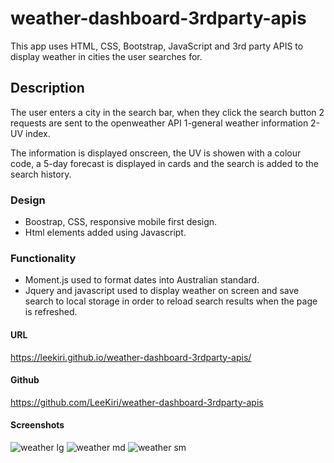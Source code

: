 # weather-dashboard-3rdparty-apis
This app uses HTML, CSS, Bootstrap, JavaScript and 3rd party APIS to display weather in cities the user searches for.

## Description
The user enters a city in the search bar, when they click the search button 2 requests are sent to the openweather API 1-general weather information 2- UV index.

The information is displayed onscreen, the UV is showen with a colour code, a 5-day forecast is displayed in cards and the search is added to the search history. 

### Design
* Boostrap, CSS, responsive mobile first design. 
* Html elements added using Javascript. 

### Functionality
* Moment.js used to format dates into Australian standard.
* Jquery and javascript used to display weather on screen and save search to local storage in order to reload search results when the page is refreshed. 

#### URL
https://leekiri.github.io/weather-dashboard-3rdparty-apis/
#### Github
https://github.com/LeeKiri/weather-dashboard-3rdparty-apis
#### Screenshots
![weather lg](https://user-images.githubusercontent.com/73642462/103197332-f9551b80-4939-11eb-8d42-7ab5004e9690.PNG)
![weather md](https://user-images.githubusercontent.com/73642462/103197318-f3f7d100-4939-11eb-8489-035a0fc02b6a.PNG)
![weather sm](https://user-images.githubusercontent.com/73642462/103197308-f0fce080-4939-11eb-9031-12c7480a7e2c.PNG)

